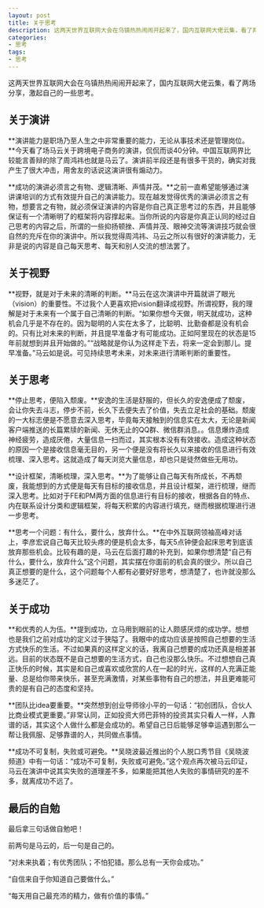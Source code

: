 ```yaml
---
layout: post
title: 关于思考
description: 这两天世界互联网大会在乌镇热热闹闹开起来了，国内互联网大佬云集，看了两场分享，激起自己的一些思考。
categories: 
- 思考
tags: 
- 思考
---
```

这两天世界互联网大会在乌镇热热闹闹开起来了，国内互联网大佬云集，看了两场分享，激起自己的一些思考。

## 关于演讲

**演讲能力是职场乃至人生之中非常重要的能力，无论从事技术还是管理岗位。**今天看了场马云关于跨境电子商务的演讲，侃侃而谈40分钟。中国互联网界比较能言善辩的除了周鸿祎也就是马云了。演讲前半段还是有很多干货的，确实对我产生了很大冲击，用舍友的话说这演讲很有煽动力。

**成功的演讲必须言之有物、逻辑清晰、声情并茂。**之前一直希望能够通过演讲课培训的方式有效提升自己的演讲能力。现在越发觉得优秀的演讲必须言之有物，想要言之有物，就必须保证演讲的内容是你自己真正思考过的东西，并且能够保证有一个清晰明了的框架将内容撑起来。当你所说的内容是你真正认同的经过自己思考的内容之后，所谓的一些抑扬顿挫、声情并茂、眼神交流等演讲技巧就会很自然的充斥在你的演讲中。所以我觉得周鸿祎、马云之所以有很好的演讲能力，无非是说的内容是自己每天思考、每天和别人交流的想法罢了。


## 关于视野

**视野，就是对于未来的清晰的判断。**马云在这次演讲中开篇就讲了眼光（vision）的重要性。不过我个人更喜欢把vision翻译成视野。所谓视野，我的理解是对于未来有一个属于自己清晰的判断。“如果你想今天做，明天就成功，这种机会几乎是不存在的。因为聪明的人实在太多了，比聪明、比勤奋都是没有机会的。只有比对未来的判断，并且提早准备才有可能成功。正如阿里现在的状态是15年前就想到并且开始做的。”“战略就是你认为这样走下去，将来一定会到那儿。提早准备。”马云如是说。可见持续思考未来，对未来进行清晰判断的重要性。

## 关于思考

**停止思考，便陷入颓废。**安逸的生活是舒服的，但长久的安逸便成了颓废，会让你失去斗志，停步不前，长久下去便失去了价值，失去立足社会的基础。颓废的一大标志便是不愿意去深入思考，毕竟每天接触到的信息实在太大，无论是新闻客户端推送的长篇累牍的新闻、无休无止的QQ群、微信群消息。。信息爆炸造成神经疲劳，造成厌倦，大量信息一扫而过，其实根本没有有效接收。造成这种状态的原因一个是接收信息毫无目的，另一个便是没有将长久以来接收的信息进行有效梳理、深入思考。这就造成了每天浏览大量信息，却也只是徒然做些无用功。

**设计框架，清晰梳理，深入思考。**为了能够让自己每天有所成长，不再颓废，我能想到的方式便是每天有目标的接收信息，并且设计框架，进行梳理，继而深入思考。比如对于FE和PM两方面的信息进行有目标的接收，根据各自的特点、内在联系设计分类和逻辑框架，将每天积累的内容进行填充，继而根据梳理进行进一步思考。


**思考一个问题：有什么，要什么，放弃什么。**在中外互联网领袖高峰对话上，李彦宏说自己每天比较头疼的便是机会太多，每天5点钟便会起床思考到底该放弃那些机会。比较有趣的是，马云在后面打趣的补充到，如果你想清楚“自己有什么，要什么，放弃什么”这个问题，其实摆在你面前的机会真的很少。所以自己真正想要的是什么，这个问题每个人都有必要好好思考，想清楚了，也许就没那么多迷茫了。

## 关于成功

**和优秀的人为伍。**提到成功，立马用到眼前的让人颇感厌烦的成功学。想想也是我们之前对成功的定义过于狭隘了。我眼中的成功应该是按照自己想要的生活方式快乐的生活。不过如果真的这样定义的话，我离自己想要的成功还真是相差甚远。目前的状态既不是自己想要的生活方式，自己也没那么快乐。不过想想自己真正快乐的时候，其实是和自己或喜欢或欣赏的人在一起的时光，这样的人充满正能量、总是给你带来快乐，甚至充满激情，对某些事物有自己的想法，并且更难能可贵的是有自己的态度和坚持。

**团队比idea要重要。**突然想到创业导师徐小平的一句话：“初创团队，合伙人比商业模式更重要。”非常认同，正如投资大师巴菲特的投资其实只看人一样，人靠谱的话，其实这个人做什么都是会成功的。希望自己日后能够足够幸运遇到那么一帮让我佩服、足够靠谱的人，共同做点事情。

**成功不可复制，失败或可避免。**吴晓波最近推出的个人脱口秀节目《吴晓波频道》中有一句话：“成功不可复制，失败或可避免。”这个观点再次被马云印证，马云在演讲中说其实失败的道理差不多，如果能把其他人失败的事情研究的差不多，就离成功不远了。

## 最后的自勉

最后拿三句话做自勉吧！

前两句是马云的，后一句是自己的。

“对未来执着；有优秀团队；不怕犯错。那么总有一天你会成功。”

“自信来自于你知道自己要做什么。”

“每天用自己最充沛的精力，做有价值的事情。”


